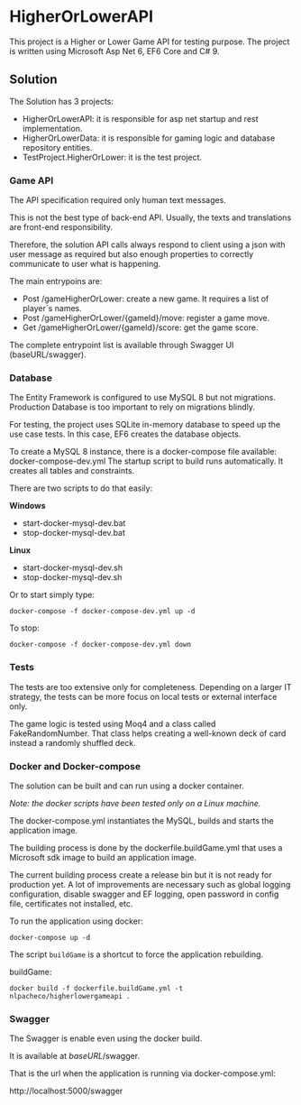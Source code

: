 # HigherOrLowerAPI


This project is a Higher or Lower Game API for testing purpose.
The project is written using Microsoft Asp Net 6, EF6 Core and C# 9.



## Solution

The Solution has 3 projects:
- HigherOrLowerAPI: it is responsible for asp net startup and rest implementation.
- HigherOrLowerData: it is responsible for gaming logic and database repository entities.
- TestProject.HigherOrLower: it is the test project.


### Game API

The API specification required only human text messages. 

This is not the best type of back-end API. Usually, the texts and translations are front-end responsibility.

Therefore, the solution API calls always respond to client using a json with user message as required but also enough properties to correctly communicate to user what is happening.

The main entrypoins are:

- Post /gameHigherOrLower: create a new game. It requires a list of player´s names.
- Post /gameHigherOrLower/{gameId}/move: register a game move. 
- Get /gameHigherOrLower/{gameId}/score: get the game score.


The complete entrypoint list is available through Swagger UI (baseURL/swagger). 


### Database

The Entity Framework is configured to use MySQL 8 but not migrations. 
Production Database is too important to rely on migrations blindly.

For testing, the project uses SQLite in-memory database to speed up the use case tests. 
In this case, EF6 creates the database objects.


To create a MySQL 8 instance, there is a docker-compose file available: docker-compose-dev.yml
The startup script to build runs automatically. It creates all tables and constraints.

There are two scripts to do that easily: 

**Windows**
- start-docker-mysql-dev.bat
- stop-docker-mysql-dev.bat

**Linux**
- start-docker-mysql-dev.sh
- stop-docker-mysql-dev.sh

Or to start simply type: 

`docker-compose -f docker-compose-dev.yml up -d`


To stop: 

`docker-compose -f docker-compose-dev.yml down`



### Tests


The tests are too extensive only for completeness. 
Depending on a larger IT strategy, the tests can be more focus on local tests or external interface only.

The game logic is tested using Moq4 and a class called FakeRandomNumber.
That class helps creating a well-known deck of card instead a randomly shuffled deck. 



### Docker and Docker-compose


The solution can be built and can run using a docker container.


*Note: the docker scripts have been tested only on a Linux machine.*


The docker-compose.yml instantiates the MySQL, builds and starts the application image.

The building process is done by the dockerfile.buildGame.yml that uses a Microsoft sdk image to build an application image.

The current building process create a release bin but it is not ready for production yet. 
A lot of improvements are necessary such as global logging configuration, disable swagger and EF logging, open password in config file, certificates not installed, etc.



To run the application using docker: 

```
docker-compose up -d
```



The script `buildGame` is a shortcut to force the application rebuilding.

buildGame:

`docker build -f dockerfile.buildGame.yml -t nlpacheco/higherlowergameapi .`


### Swagger

The Swagger is enable even using the docker build.

It is available at *baseURL*/swagger.

That is the url when the application is running via docker-compose.yml: 

http://localhost:5000/swagger









